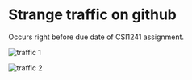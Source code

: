 # Strange traffic on github

Occurs right before due date of CSI1241 assignment.

![traffic 1](http://snag.gy/Tm5qR.jpg)

![traffic 2](http://snag.gy/ux99z.jpg)


